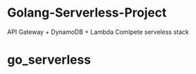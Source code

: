 # Golang-Serverless-Project
API Gateway + DynamoDB + Lambda
Comlpete serveless stack
# go_serverless
